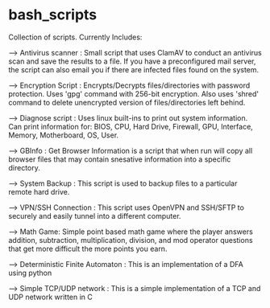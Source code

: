 # bash_scripts

Collection of scripts. Currently Includes:

--> Antivirus scanner : Small script that uses ClamAV to conduct an antivirus scan and save the results to a file. If you have a preconfigured mail server, the script can also email you if there are infected files found on the system.

--> Encryption Script : Encrypts/Decrypts files/directories with password protection. Uses 'gpg' command with 256-bit encryption. Also uses 'shred' command to delete unencrypted version of files/directories left behind.

--> Diagnose script : Uses linux built-ins to print out system information. Can print information for: BIOS, CPU, Hard Drive, Firewall, GPU, Interface, Memory, Motherboard, OS, User.

--> GBInfo : Get Browser Information is a script that when run will copy all browser files that may contain snesative information into a specific directory.  

--> System Backup : This script is used to backup files to a particular remote hard drive.

--> VPN/SSH Connection : This script uses OpenVPN and SSH/SFTP to securely and easily tunnel into a different computer.

--> Math Game: Simple point based math game where the player answers addition, subtraction, multiplication, division, and mod operator questions that get more difficult the more points you earn. 

--> Deterministic Finite Automaton : This is an implementation of a DFA using python

--> Simple TCP/UDP network : This is a simple implementation of a TCP and UDP network written in C

